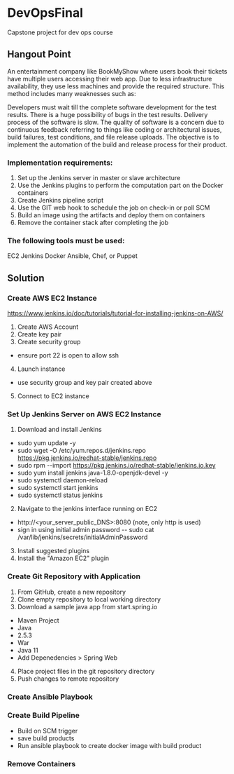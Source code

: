 # DevOpsFinal
Capstone project for dev ops course

## Hangout Point
An entertainment company like BookMyShow where users book their tickets have multiple users accessing their web app. Due to less infrastructure availability, they use less machines and provide the required structure. This method includes many weaknesses such as:

Developers must wait till the complete software development for the test results.
There is a huge possibility of bugs in the test results.
Delivery process of the software is slow.
The quality of software is a concern due to continuous feedback referring to things like coding or architectural issues, build failures, test conditions, and file release uploads.
The objective is to implement the automation of the build and release process for
their product.

### Implementation requirements:

1. Set up the Jenkins server in master or slave architecture
2. Use the Jenkins plugins to perform the computation part on the Docker containers
3. Create Jenkins pipeline script
4. Use the GIT web hook to schedule the job on check-in or poll SCM
5. Build an image using the artifacts and deploy them on containers
6. Remove the container stack after completing the job

### The following tools must be used:
EC2
Jenkins
Docker
Ansible, Chef, or Puppet


## Solution
### Create AWS EC2 Instance
https://www.jenkins.io/doc/tutorials/tutorial-for-installing-jenkins-on-AWS/
1. Create AWS Account
2. Create key pair
3. Create security group
  - ensure port 22 is open to allow ssh
4. Launch instance
  - use security group and key pair created above
5. Connect to EC2 instance
 
### Set Up Jenkins Server on AWS EC2 Instance
1. Download and install Jenkins 
  - sudo yum update -y
  - sudo wget -O /etc/yum.repos.d/jenkins.repo \
    https://pkg.jenkins.io/redhat-stable/jenkins.repo
  - sudo rpm --import https://pkg.jenkins.io/redhat-stable/jenkins.io.key
  - sudo yum install jenkins java-1.8.0-openjdk-devel -y
  - sudo systemctl daemon-reload
  - sudo systemctl start jenkins
  - sudo systemctl status jenkins

2. Navigate to the jenkins interface running on EC2
  - http://<your_server_public_DNS>:8080 (note, only http is used)
  - sign in using initial admin password -- sudo cat /var/lib/jenkins/secrets/initialAdminPassword 

3. Install suggested plugins
4. Install the "Amazon EC2" plugin

### Create Git Repository with Application
1. From GitHub, create a new repository
2. Clone empty repository to local working directory
3. Download a sample java app from start.spring.io
  - Maven Project
  - Java
  - 2.5.3
  - War
  - Java 11
  - Add Depenedencies > Spring Web
4. Place project files in the git repository directory
5. Push changes to remote repository

### Create Ansible Playbook

### Create Build Pipeline 
- Build on SCM trigger
- save build products
- Run ansible playbook to create docker image with build product

### Remove Containers
